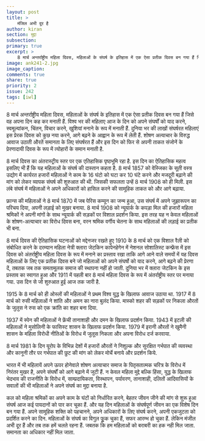 ```yaml
---
layout: post
title: >
    मंजिल अभी दूर है
author: kiran
section: मुद्दा
subsection:
primary: true
excerpt: >
    8 मार्च अन्तर्राष्ट्रीय महिला दिवस, महिलाओं के संघर्ष के इतिहास में एक ऐसा प्रतीक दिवस बन गया हैं जिसे वह अपना दिन कह कर मनाती हैं. विश्व भर की महिलाए आज के दिन को अपने संघर्षों को याद करने, स्वमूल्यांकन, चिंतन, विचार करने, ...
image: ank241-2.jpg
image_caption:
comments: true
share: true
priority: 2
issue: 242
tags: [iwl]
---
```


8 मार्च अन्तर्राष्ट्रीय महिला दिवस, महिलाओं के संघर्ष के इतिहास में एक ऐसा प्रतीक दिवस बन गया हैं जिसे वह अपना दिन कह कर मनाती हैं. विश्व भर की महिलाए आज के दिन को अपने संघर्षों को याद करने, स्वमूल्यांकन, चिंतन, विचार करने, खुशियां मनाने के रूप में मनाती हैं. दुनिया भर की लाखों संघर्षरत महिलाएं इस प्रेरक दिवस को कुछ नया करने, आगे बढ़ने के आह्वान के रूप में लेती हैं. शोषण अत्याचार के विरुद्ध आवाज उठाती औरतें समानता के लिए संघर्षरत हैं और इस दिन को फिर से अपनी ताकत संजोनें के प्रेरणादायी दिवस के रूप में त्योहारों के समान मनाती है.

8 मार्च दिवस का अंतरास्ट्रीय स्तर पर एक एतिहासिक पृष्ठभूमि रहा है. इस दिन का ऐतिहासिक महत्व इसलिए भी हैं कि यह महिलाओं के संघर्ष की दास्तान कहता है. 8 मार्च 1857 को वेस्जिका के सूती वस्त्र उद्योग में कार्यरत हजारों महिलाओं ने काम के 16 घंटो को घटा कर 10 घंटे करने और मजदूरी बढ़ाने की मांग को लेकर व्यापक संघर्ष की शुरुआत की थी. जिसकी सफलता उन्हें 8 मार्च 1908 को ही मिली. इस लंबे संघर्ष में महिलाओं ने अपने अधिकारों को हासिल करने की सामूहिक ताकत को और आगे बढ़ाया.

फ्रान्स की महिलाओं ने 8 मार्च 1870 में जब पेरिस कम्यून का जन्म हुआ, उस संघर्ष में अपने जुझारूपन का परिचय दिया, अपनी लड़ाई को मुखर बनाया. 8 मार्च 1908 को न्यूयार्क के कपड़ा मिल की हजारों महिला श्रमिकों ने अपनी मांगों के साथ न्यूयार्क की सड़कों पर विशाल प्रदर्शन किया. इस तरह यह न केवल महिलाओं के शोषण-अत्याचार का विरोध दिवस बना, वरन श्रमिक वर्गीय चेतना के साथ महिलाओं की लड़ाई का प्रतीक भी बना.

8 मार्च दिवस की ऐतिहासिक घटनाओं को मद्देनजर रखते हुए 1910 के 8 मार्च को एक विशाल रैली को संबोधित करने के दरम्यान महिला नेत्री क्लारा जेटकिन कापेनहेगेन में नेशनल सोशालिस्ट कन्फ्रेंस में इस दिवस को अंतर्राष्ट्रीय महिला दिवस के रूप में मनाने का प्रस्ताव रखा ताकि आगे आने वाले समयों में यह दिवस महिलाओं के लिए एक प्रतीक दिवस बने जो महिलाओं को अपने संघर्षो को याद करने, आगे बढ़ने की प्रेरणा दें, तबतक जब तक समतामूलक समाज की स्थापना नहीं हो जाती. दुनिया भर में क्लारा जेटकिन के इस प्रस्ताव का स्वागत हुआ और 1911 में पहली बार 8  मार्च महिला दिवस के रूप में अंतर्राष्ट्रीय स्तर पर मनाया गया. उस दिन से जो शुरुआत हुई आज तक जारी है.

1915  के 8 मार्च को ही ओस्लों की महिलाओं ने प्रथम विश्व युद्ध के खिलाफ आवाज उठाया था. 1917 में 8 मार्च को रुसी महिलाओं ने शांति और अमन का नारा बुलंद किया. मास्को शहर की सड़कों पर निकला औरतों के जुलुस ने रुस को एक क्रांति का शहर बना दिया.

1937  में स्पेन की महिलाओं ने फ्रेंची तानाशाही और दमन के खिलाफ प्रदर्शन किया. 1943 में इटली की महिलाओं ने मुसोलिनी के फासिस्ट शासन के खिलाफ प्रदर्शन किया. 1979 में इरानी औरतों ने खुमैनी शासन के महिला विरोधी नीतिओं के विरोध में जुलूस निकला और अपना विरोध दर्ज करवाया.

8 मार्च 1981 के दिन यूरोप के विभिन्न देशों में हजारों औरतों ने निशुल्क और सुरक्षित गर्भपात की व्यवस्था और कानूनी तौर पर गर्भपात की छुट की मांग को लेकर मोर्चे बनाये और प्रदर्शन किये.

भारत में भी महिलायें अपने ऊपर होनेवाले शोषण अत्याचार समाज के पितृसतात्मक चरित्र के विरोध में निरंतर मुखर है, अपने संघर्षों को आगे बढ़ाने में जुटी हैं. न केवल महिला मुद्दे बल्कि हिंसा, युद्ध के खिलाफ भेदभाव की राजनीति के विरोध में, साम्प्रदायिकता, विस्थापन, पर्यावरण, तानाशाही, दलितों आदिवासियों के सवालों की भी महिलाओं ने अपने संघर्ष का मुद्दा बनाया है.

कल को महिला श्रमिकों का अपने काम के घंटों को निर्धारित करने, बेहतर जीवन जीने की मांग से शुरू हुआ संघर्ष आज कई पायदानों को पार कर चूका हैं. और यह दिन महिलाओं के संघर्षपूर्ण जीवन का एक विशेष दिन बन गया हैं. अपने सामूहिक शक्ति को पहचानने, अपने अधिकारों के लिए संघर्ष करने, अपनी एकजुटता को प्रदर्शित करने का दिन. महिलाओं के संघर्ष का विगुल फूुक चुका हैं, सफर आरम्भ हो चुका हैं. लेकिन मंजील अभी दूर हैं और तब तक हमें चलते रहना हैं. जबतक कि हम महिलाओं को बराबरी का हक नही मिल जाता. समानता का अधिकार नहीं मिल जाता.
